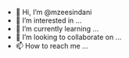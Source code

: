 - 👋 Hi, I’m @mzeesindani
- 👀 I’m interested in ...
- 🌱 I’m currently learning ...
- 💞️ I’m looking to collaborate on ...
- 📫 How to reach me ...

<!---
mzeesindani/mzeesindani is a ✨ special ✨ repository because its `README.md` (this file) appears on your GitHub profile.
You can click the Preview link to take a look at your changes.
--->
